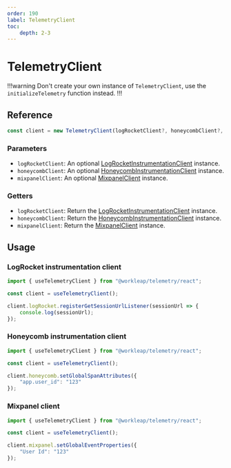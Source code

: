 ```yaml
---
order: 190
label: TelemetryClient
toc:
    depth: 2-3
---
```


# TelemetryClient

!!!warning
Don't create your own instance of `TelemetryClient`, use the `initializeTelemetry` function instead.
!!!

## Reference

```ts
const client = new TelemetryClient(logRocketClient?, honeycombClient?, mixpanelClient?);
```

### Parameters

- `logRocketClient`: An optional [LogRocketInstrumentationClient](./LogRocketInstrumentationClient.md) instance.
- `honeycombClient`: An optional [HoneycombInstrumentationClient](./HoneycombInstrumentationClient.md) instance.
- `mixpanelClient`: An optional [MixpanelClient](./MixpanelClient.md) instance.

### Getters

- `logRocketClient`: Return the [LogRocketInstrumentationClient](./LogRocketInstrumentationClient.md) instance.
- `honeycombClient`: Return the [HoneycombInstrumentationClient](./HoneycombInstrumentationClient.md) instance.
- `mixpanelClient`: Return the [MixpanelClient](./MixpanelClient.md) instance.

## Usage

### LogRocket instrumentation client

```ts !#5-7
import { useTelemetryClient } from "@workleap/telemetry/react";

const client = useTelemetryClient();

client.logRocket.registerGetSessionUrlListener(sessionUrl => {
    console.log(sessionUrl);
});
```

### Honeycomb instrumentation client

```ts !#5-7
import { useTelemetryClient } from "@workleap/telemetry/react";

const client = useTelemetryClient();

client.honeycomb.setGlobalSpanAttributes({
    "app.user_id": "123"
});
```

### Mixpanel client

```ts !#5-7
import { useTelemetryClient } from "@workleap/telemetry/react";

const client = useTelemetryClient();

client.mixpanel.setGlobalEventProperties({
    "User Id": "123"
});
```
